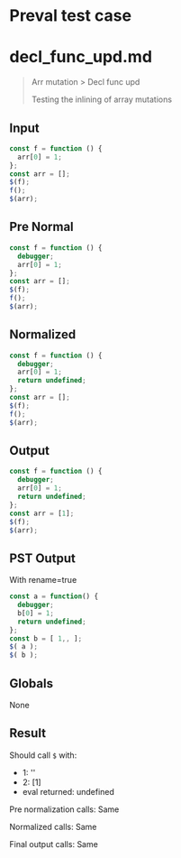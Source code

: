 # Preval test case

# decl_func_upd.md

> Arr mutation > Decl func upd
>
> Testing the inlining of array mutations

## Input

`````js filename=intro
const f = function () {
  arr[0] = 1;
};
const arr = [];
$(f);
f();
$(arr);
`````

## Pre Normal

`````js filename=intro
const f = function () {
  debugger;
  arr[0] = 1;
};
const arr = [];
$(f);
f();
$(arr);
`````

## Normalized

`````js filename=intro
const f = function () {
  debugger;
  arr[0] = 1;
  return undefined;
};
const arr = [];
$(f);
f();
$(arr);
`````

## Output

`````js filename=intro
const f = function () {
  debugger;
  arr[0] = 1;
  return undefined;
};
const arr = [1];
$(f);
$(arr);
`````

## PST Output

With rename=true

`````js filename=intro
const a = function() {
  debugger;
  b[0] = 1;
  return undefined;
};
const b = [ 1,, ];
$( a );
$( b );
`````

## Globals

None

## Result

Should call `$` with:
 - 1: '<function>'
 - 2: [1]
 - eval returned: undefined

Pre normalization calls: Same

Normalized calls: Same

Final output calls: Same
